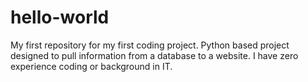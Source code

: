 # hello-world
My first repository for my first coding project.
Python based project designed to pull information from a database to a website.
I have zero experience coding or background in IT.
